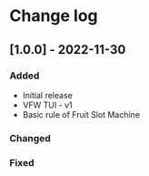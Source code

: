# Change log
## [1.0.0] - 2022-11-30
 
### Added
- Initial release
- VFW TUI - v1
- Basic rule of Fruit Slot Machine
### Changed

### Fixed